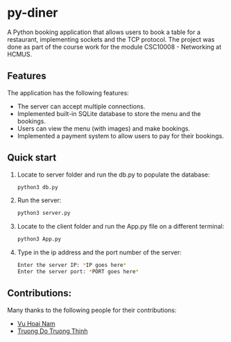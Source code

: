 # py-diner

A Python booking application that allows users to book a table for a restaurant, implementing sockets and the TCP protocol. The project was done as part of the course work for the module CSC10008 - Networking at HCMUS. 

## Features

The application has the following features:

-   The server can accept multiple connections.
-   Implemented built-in SQLite database to store the menu and the bookings.
-   Users can view the menu (with images) and make bookings.
-   Implemented a payment system to allow users to pay for their bookings.

## Quick start

1. Locate to server folder and run the db.py to populate the database:

    ```bash
    python3 db.py
    ```

3. Run the server:

    ```bash
    python3 server.py
    ```

4. Locate to the client folder and run the App.py file on a different terminal:

    ```bash
    python3 App.py
    ```
    
5. Type in the ip address and the port number of the server:

    ```bash
    Enter the server IP: *IP goes here*
    Enter the server port: *PORT goes here*
    ```

## Contributions:

Many thanks to the following people for their contributions:

-   [Vu Hoai Nam](https://github.com/namhoai1109)
-   [Truong Do Truong Thinh](https://github.com/td2thinh)
